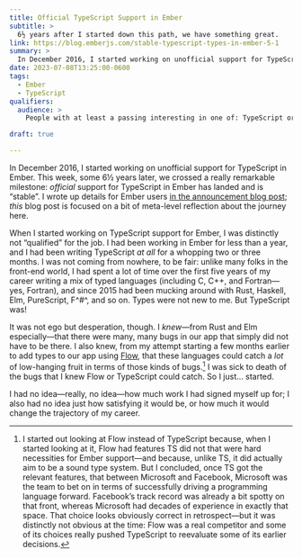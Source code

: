 ```yaml
---
title: Official TypeScript Support in Ember
subtitle: >
  6½ years after I started down this path, we have something great.
link: https://blog.emberjs.com/stable-typescript-types-in-ember-5-1
summary: >
  In December 2016, I started working on unofficial support for TypeScript in Ember. This week, official support landed. In this post: a reflection on that journey and what it has meant to me personally and professionally.
date: 2023-07-08T13:25:00-0600
tags:
  - Ember
  - TypeScript
qualifiers:
  audience: >
    People with at least a passing interesting in one of: TypeScript or long-term open source software development. No technical knowledge required, and particularly no Ember knowledge or interest required.

draft: true

---
```


In December 2016, I started working on unofficial support for TypeScript in Ember. This week, some 6½ years later, we crossed a really remarkable milestone: *official* support for TypeScript in Ember has landed and is “stable”. I wrote up details for Ember users [in the announcement blog post][announcement]; *this* blog post is focused on a bit of meta-level reflection about the journey here.

[announcement]: {{link}}

When I started working on TypeScript support for Ember, I was distinctly not “qualified” for the job. I had been working in Ember for less than a year, and I had been writing TypeScript *at all* for a whopping two or three months. I was not coming from nowhere, to be fair: unlike many folks in the front-end world, I had spent a lot of time over the first five years of my career writing a mix of typed languages (including C, C++, and Fortran—yes, Fortran), and since 2015 had been mucking around with Rust, Haskell, Elm, PureScript, F^#^, and so on. Types were not new to me. But TypeScript was!

It was not ego but desperation, though. I *knew*—from Rust and Elm especially—that there were many, many bugs in our app that simply did not have to be there. I also knew, from my attempt starting a few months earlier to add types to our app using [Flow][flow], that these languages could catch a *lot* of low-hanging fruit in terms of those kinds of bugs.[^flow] I was sick to death of the bugs that I knew Flow or TypeScript could catch. So I just… started.

[flow]: http://flow.org

I had no idea—really, no idea—how much work I had signed myself up for; I also had no idea just how satisfying it would be, or how much it would change the trajectory of my career.



[^flow]: I started out looking at Flow instead of TypeScript because, when I started looking at it, Flow had features <abbr>TS</abbr> did not that were hard necessities for Ember support—and because, unlike TS, it did actually aim to be a sound type system. But I concluded, once TS got the relevant features, that between Microsoft and Facebook, Microsoft was the team to bet on in terms of successfully driving a programming language forward. Facebook’s track record was already a bit spotty on that front, whereas Microsoft had decades of experience in exactly that space. That choice looks obviously correct in retrospect—but it was distinctly not obvious at the time: Flow was a real competitor and some of its choices really pushed TypeScript to reevaluate some of its earlier decisions.
